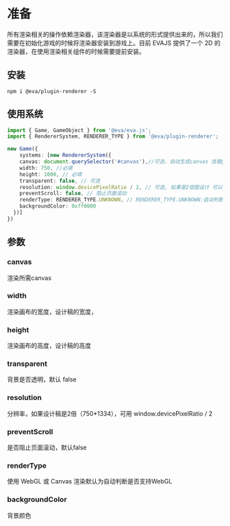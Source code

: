 # 准备

所有渲染相关的操作依赖渲染器，该渲染器是以系统的形式提供出来的，所以我们需要在初始化游戏的时候将渲染器安装到游戏上。目前 EVAJS 提供了一个 2D 的渲染器，在使用渲染相关组件的时候需要提前安装。

## 安装

`npm i @eva/plugin-renderer -S`

## 使用系统
```typescript
import { Game, GameObject } from '@eva/eva.js';
import { RendererSystem, RENDERER_TYPE } from '@eva/plugin-renderer';

new Game({
	systems: [new RendererSystem({
    canvas: document.querySelector('#canvas'),//可选，自动生成canvas 挂载game.canvas上
    width: 750, //必填
    height: 1000, // 必填
    transparent: false, // 可选
    resolution: window.devicePixelRatio / 2, // 可选, 如果是2倍图设计 可以除以 2
    preventScroll: false, // 阻止页面滚动
    renderType: RENDERER_TYPE.UNKNOWN, // RENDERER_TYPE.UNKNOWN:自动判断，RENDERER_TYPE.WEBGL/RENDERER_TYPE.CANVAS，建议android6.1以下使用Canvas。
    backgroundColor: 0xff0000
  })]
})
```

## 参数

### canvas
渲染所需canvas

### width
渲染画布的宽度，设计稿的宽度，

### height
渲染画布的高度，设计稿的高度

### transparent
背景是否透明，默认 false

### resolution
分辨率，如果设计稿是2倍（750*1334），可用 window.devicePixelRatio / 2

### preventScroll
是否阻止页面滚动，默认false

### renderType
使用 WebGL 或 Canvas 渲染默认为自动判断是否支持WebGL

### backgroundColor
背景颜色

<br/>
<br/>
<br/>
<br/>
<br/>